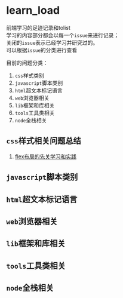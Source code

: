 # learn_load
前端学习的足迹记录和tolist  
学习的内容部分都会以每一个`issue`来进行记录；  
关闭的`issue`表示已经学习并研究过的。  
可以根据`issue`的分类进行查看

目前的问题分类：
1. `css`样式类别
2. `javascript`脚本类别
3. `html`超文本标记语言
4. `web`浏览器相关
5. `lib`框架和库相关
6. `tools`工具类相关
7. `node`全栈相关

## `css`样式相关问题总结

1. [flex布局的先关学习和实践](https://github.com/caoweiju/learn_load/issues/7)

## `javascript`脚本类别

## `html`超文本标记语言

## `web`浏览器相关

## `lib`框架和库相关

## `tools`工具类相关

## `node`全栈相关